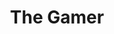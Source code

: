 --- 
title: "The Gamer"
publishdate: "2018-12-27T16:48:46+02:00"
src: "https://365manga.net/manga/the-gamer"
image: "https://data.365manga.net/images/thumbnails/32686-the-gamer.jpg"
description: " The Gamer manga summary:
The Gamer manga is a webtoon manhwa composed by Sung Sang-Young and illustrated by Sangah
Nevertheless, once the primary protagonist, Han Jee-Han, realises that there's before him saying that he's eventually become a game character, a dialogue box, supernatural events begin occurring
Han Jee-Han (Hanjihan) also referred to as 'The Gamer' is the primary protagonist of the manhwa The Gamer that has lately find he has…"
---